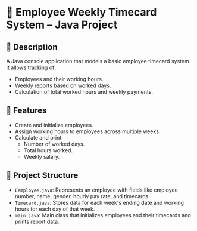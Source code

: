 # 🧾 Employee Weekly Timecard System – Java Project

## 📌 Description

A Java console application that models a basic employee timecard system. It allows tracking of:
- Employees and their working hours.
- Weekly reports based on worked days.
- Calculation of total worked hours and weekly payments.

## 💼 Features

- Create and initialize employees.
- Assign working hours to employees across multiple weeks.
- Calculate and print:
  - Number of worked days.
  - Total hours worked.
  - Weekly salary.

## 📂 Project Structure

- `Eemployee.java`: Represents an employee with fields like employee number, name, gender, hourly pay rate, and timecards.
- `Timecard.java`: Stores data for each week's ending date and working hours for each day of that week.
- `main.java`: Main class that initializes employees and their timecards and prints report data.


